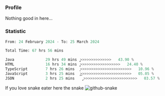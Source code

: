 ### Profile 

Nothing good in here...

### Statistic
<!--START_SECTION:waka-->

```python
From: 24 February 2024 - To: 25 March 2024

Total Time: 67 hrs 56 mins

Java              29 hrs 49 mins  ͎͎͎͎͎͎͎͎͎͎͎>>>>>>>>>>>>>>   43.90 %
HTML              16 hrs 34 mins  ͎͎͎͎͎͎͙>>>>>>>>>>>>>>>>>>   24.40 %
TypeScript        7 hrs 26 mins   ͎͎>>>>>>>>>>>>>>>>>>>>>>>   10.96 %
JavaScript        3 hrs 25 mins   ͎͜>>>>>>>>>>>>>>>>>>>>>>>   05.05 %
JSON              2 hrs 25 mins   ̡>>>>>>>>>>>>>>>>>>>>>>>>   03.57 %
```

<!--END_SECTION:waka-->

If you love snake eater here the snake 
<picture>
  <source media="(prefers-color-scheme: dark)" srcset="https://github.com/pradana4648/pradana4648/blob/c0566a83ca6ea5f2e46bab00e717c4c82b4b5c4c/github-contribution-grid-snake-dark.svg" />
  <source media="(prefers-color-scheme: light)" srcset="https://github.com/pradana4648/pradana4648/blob/c0566a83ca6ea5f2e46bab00e717c4c82b4b5c4c/github-contribution-grid-snake.svg" />
  <img alt="github-snake" src="https://github.com/pradana4648/pradana4648/blob/c0566a83ca6ea5f2e46bab00e717c4c82b4b5c4c/github-contribution-grid-snake.svg" />
</picture>
